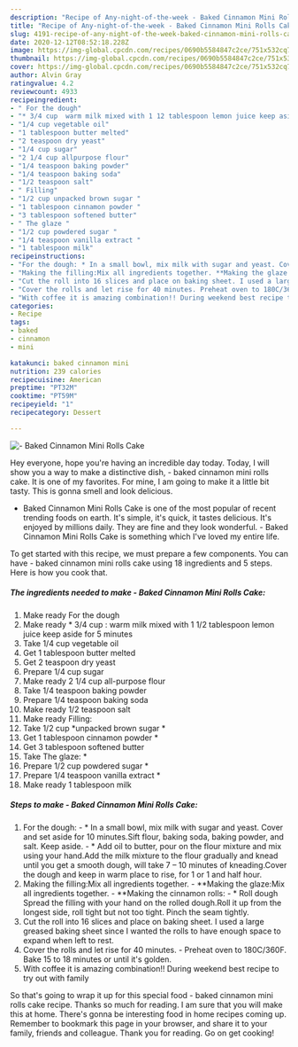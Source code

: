 ```yaml
---
description: "Recipe of Any-night-of-the-week - Baked Cinnamon Mini Rolls Cake"
title: "Recipe of Any-night-of-the-week - Baked Cinnamon Mini Rolls Cake"
slug: 4191-recipe-of-any-night-of-the-week-baked-cinnamon-mini-rolls-cake
date: 2020-12-12T08:52:18.228Z
image: https://img-global.cpcdn.com/recipes/0690b5584847c2ce/751x532cq70/baked-cinnamon-mini-rolls-cake-recipe-main-photo.jpg
thumbnail: https://img-global.cpcdn.com/recipes/0690b5584847c2ce/751x532cq70/baked-cinnamon-mini-rolls-cake-recipe-main-photo.jpg
cover: https://img-global.cpcdn.com/recipes/0690b5584847c2ce/751x532cq70/baked-cinnamon-mini-rolls-cake-recipe-main-photo.jpg
author: Alvin Gray
ratingvalue: 4.2
reviewcount: 4933
recipeingredient:
- " For the dough"
- "* 3/4 cup  warm milk mixed with 1 12 tablespoon lemon juice keep aside for 5 minutes"
- "1/4 cup vegetable oil"
- "1 tablespoon butter melted"
- "2 teaspoon dry yeast"
- "1/4 cup sugar"
- "2 1/4 cup allpurpose flour"
- "1/4 teaspoon baking powder"
- "1/4 teaspoon baking soda"
- "1/2 teaspoon salt"
- " Filling"
- "1/2 cup unpacked brown sugar "
- "1 tablespoon cinnamon powder "
- "3 tablespoon softened butter"
- " The glaze "
- "1/2 cup powdered sugar "
- "1/4 teaspoon vanilla extract "
- "1 tablespoon milk"
recipeinstructions:
- "For the dough: * In a small bowl, mix milk with sugar and yeast. Cover and set aside for 10 minutes.Sift flour, baking soda, baking powder, and salt. Keep aside. * Add oil to butter, pour on the flour mixture and mix using your hand.Add the milk mixture to the flour gradually and knead until you get a smooth dough, will take 7 – 10 minutes of kneading.Cover the dough and keep in warm place to rise, for 1 or 1 and half hour."
- "Making the filling:Mix all ingredients together. **Making the glaze:Mix all ingredients together. **Making the cinnamon rolls: * Roll dough Spread the filling with your hand on the rolled dough.Roll it up from the longest side, roll tight but not too tight. Pinch the seam tightly."
- "Cut the roll into 16 slices and place on baking sheet. I used a large greased baking sheet since I wanted the rolls to have enough space to expand when left to rest."
- "Cover the rolls and let rise for 40 minutes. Preheat oven to 180C/360F. Bake 15 to 18 minutes or until it&#39;s golden."
- "With coffee it is amazing combination!! During weekend best recipe to try out with family"
categories:
- Recipe
tags:
- baked
- cinnamon
- mini

katakunci: baked cinnamon mini 
nutrition: 239 calories
recipecuisine: American
preptime: "PT32M"
cooktime: "PT59M"
recipeyield: "1"
recipecategory: Dessert

---
```



![- Baked Cinnamon Mini Rolls Cake](https://img-global.cpcdn.com/recipes/0690b5584847c2ce/751x532cq70/baked-cinnamon-mini-rolls-cake-recipe-main-photo.jpg)

Hey everyone, hope you're having an incredible day today. Today, I will show you a way to make a distinctive dish, - baked cinnamon mini rolls cake. It is one of my favorites. For mine, I am going to make it a little bit tasty. This is gonna smell and look delicious.



- Baked Cinnamon Mini Rolls Cake is one of the most popular of recent trending foods on earth. It's simple, it's quick, it tastes delicious. It's enjoyed by millions daily. They are fine and they look wonderful. - Baked Cinnamon Mini Rolls Cake is something which I've loved my entire life.


To get started with this recipe, we must prepare a few components. You can have - baked cinnamon mini rolls cake using 18 ingredients and 5 steps. Here is how you cook that.

<!--inarticleads1-->

##### The ingredients needed to make - Baked Cinnamon Mini Rolls Cake:

1. Make ready  For the dough
1. Make ready * 3/4 cup : warm milk mixed with 1 1/2 tablespoon lemon juice keep aside for 5 minutes
1. Take 1/4 cup vegetable oil
1. Get 1 tablespoon butter melted
1. Get 2 teaspoon dry yeast
1. Prepare 1/4 cup sugar
1. Make ready 2 1/4 cup all-purpose flour
1. Take 1/4 teaspoon baking powder
1. Prepare 1/4 teaspoon baking soda
1. Make ready 1/2 teaspoon salt
1. Make ready  Filling:
1. Take 1/2 cup *unpacked brown sugar *
1. Get 1 tablespoon cinnamon powder *
1. Get 3 tablespoon softened butter
1. Take  The glaze: *
1. Prepare 1/2 cup powdered sugar *
1. Prepare 1/4 teaspoon vanilla extract *
1. Make ready 1 tablespoon milk




<!--inarticleads2-->

##### Steps to make - Baked Cinnamon Mini Rolls Cake:

1. For the dough: - * In a small bowl, mix milk with sugar and yeast. Cover and set aside for 10 minutes.Sift flour, baking soda, baking powder, and salt. Keep aside. - * Add oil to butter, pour on the flour mixture and mix using your hand.Add the milk mixture to the flour gradually and knead until you get a smooth dough, will take 7 – 10 minutes of kneading.Cover the dough and keep in warm place to rise, for 1 or 1 and half hour.
1. Making the filling:Mix all ingredients together. - **Making the glaze:Mix all ingredients together. - **Making the cinnamon rolls: - * Roll dough Spread the filling with your hand on the rolled dough.Roll it up from the longest side, roll tight but not too tight. Pinch the seam tightly.
1. Cut the roll into 16 slices and place on baking sheet. I used a large greased baking sheet since I wanted the rolls to have enough space to expand when left to rest.
1. Cover the rolls and let rise for 40 minutes. - Preheat oven to 180C/360F. Bake 15 to 18 minutes or until it&#39;s golden.
1. With coffee it is amazing combination!! During weekend best recipe to try out with family




So that's going to wrap it up for this special food - baked cinnamon mini rolls cake recipe. Thanks so much for reading. I am sure that you will make this at home. There's gonna be interesting food in home recipes coming up. Remember to bookmark this page in your browser, and share it to your family, friends and colleague. Thank you for reading. Go on get cooking!
